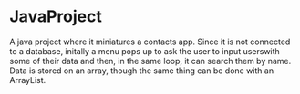 # JavaProject
A java project where it miniatures a contacts app. Since it is not connected to a database, initally a menu pops up to ask the user to input userswith some of their data
and then, in the same loop, it can search them by name.
Data is stored on an array, though the same thing can be done with an ArrayList.
